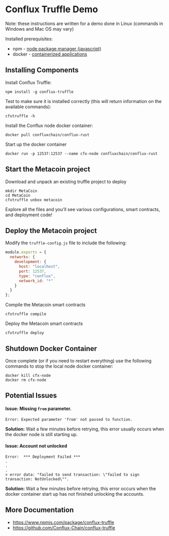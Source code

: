 # Conflux Truffle Demo

Note: these instructions are written for a demo done in Linux (commands in Windows and Mac OS may vary)

Installed prerequisites:
* npm - [node package manager (javascript)](https://nodejs.org/en/)
* docker - [containerized applications](https://docs.docker.com/get-docker/)

## Installing Components
Install Conflux Truffle:
```
npm install -g conflux-truffle
```
Test to make sure it is installed correctly (this will return information on the available commands):
```
cfxtruffle -h
```

Install the Conflux node docker container:
```
docker pull confluxchain/conflux-rust
```
Start up the docker container
```
docker run -p 12537:12537 --name cfx-node confluxchain/conflux-rust
```

## Start the Metacoin project
Download and unpack an existing truffle project to deploy
```
mkdir MetaCoin
cd MetaCoin
cfxtruffle unbox metacoin
```

Explore all the files and you'll see various configurations, smart contracts, and deployment code!

## Deploy the Metacoin project
Modify the `truffle-config.js` file to include the following:
```js
module.exports = {
  networks: {
    development: {
      host: "localhost",
      port: 12537,
      type: "conflux",
      network_id: "*"
    }
  }
};
```

Compile the Metacoin smart contracts
```
cfxtruffle compile
```

Deploy the Metacoin smart contracts
```
cfxtruffle deploy
```

## Shutdown Docker Container
Once complete (or if you need to restart everything) use the following commands to stop the local node docker container:
```
docker kill cfx-node
docker rm cfx-node
```

## Potential Issues
#### Issue: Missing `from` parameter.
```
Error: Expected parameter 'from' not passed to function.
```
**Solution:** Wait a few minutes before retrying, this error usually occurs when the docker node is still starting up.

#### Issue: Account not unlocked
```
Error:  *** Deployment Failed ***
.
.
.
> error data: "failed to send transaction: \"failed to sign
transaction: NotUnlocked\"".
```
**Solution:** Wait a few minutes before retrying, this error occurs when the docker container start up has not finished unlocking the accounts.

## More Documentation
* https://www.npmjs.com/package/conflux-truffle
* https://github.com/Conflux-Chain/conflux-truffle
